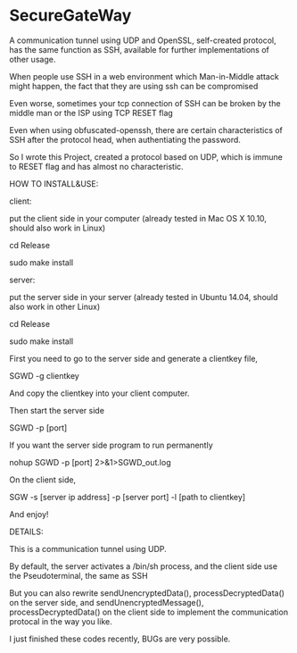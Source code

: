 # SecureGateWay
A communication tunnel using UDP and OpenSSL, self-created protocol, has the same function as SSH, available for further implementations of other usage.

When people use SSH in a web environment which Man-in-Middle attack might happen, the fact that they are using ssh can be compromised

Even worse, sometimes your tcp connection of SSH can be broken by the middle man or the ISP using TCP RESET flag

Even when using obfuscated-openssh, there are certain characteristics of SSH after the protocol head, when authentiating the password.

So I wrote this Project, created a protocol based on UDP, which is immune to RESET flag and has almost no characteristic.



HOW TO INSTALL&USE:

client:

  put the client side in your computer (already tested in Mac OS X 10.10, should also work in Linux)
  
  cd Release

  sudo make install

server:
  
  put the server side in your server (already tested in Ubuntu 14.04, should also work in other Linux)
  
  cd Release
  
  sudo make install
  
  
First you need to go to the server side and generate a clientkey file,

SGWD -g clientkey

And copy the clientkey into your client computer.

Then start the server side

SGWD -p [port]

If you want the server side program to run permanently

nohup SGWD -p [port] 2>&1>SGWD_out.log

On the client side,

SGW -s [server ip address] -p [server port] -l [path to clientkey]

And enjoy!


DETAILS:

This is a communication tunnel using UDP.

By default, the server activates a /bin/sh process, and the client side use the Pseudoterminal, the same as SSH

But you can also rewrite sendUnencryptedData(), processDecryptedData() on the server side, and sendUnencryptedMessage(), processDecryptedData() on the client side to implement the communication protocal in the way you like.

I just finished these codes recently, BUGs are very possible.


